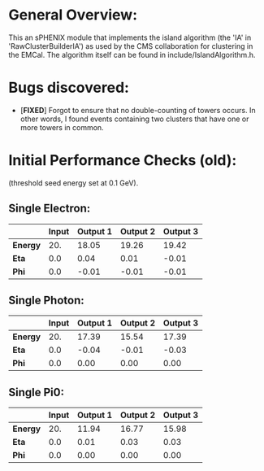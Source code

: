 # General Overview:
This an sPHENIX module that implements the island algorithm (the 'IA' in 'RawClusterBuilderIA') as used by the CMS
collaboration for clustering in the EMCal. The algorithm itself can be found in include/IslandAlgorithm.h.

# Bugs discovered:
* [__FIXED__] Forgot to ensure that no double-counting of towers occurs. In other words, I found events containing two
clusters that have one or more towers in common. 

# Initial Performance Checks (old):
(threshold seed energy set at 0.1 GeV). 

## __Single Electron__:
|                       | Input | Output 1  | Output 2 | Output 3  |
| --------------------- | ----- | --------- | -------- | --------  |
| __Energy__            | 20.   | 18.05     | 19.26    | 19.42     |
| __Eta__               | 0.0   | 0.04      | 0.01     | -0.01     |
| __Phi__               | 0.0   | -0.01     | -0.01    | -0.01     |

## __Single Photon__:
|                       | Input | Output 1  | Output 2  | Output 3  |
| --------------------- | ----- | --------- | --------  | --------  |
| __Energy__            | 20.   | 17.39     | 15.54     | 17.39     |
| __Eta__               | 0.0   | -0.04     | -0.01     | -0.03     |
| __Phi__               | 0.0   | 0.00      | 0.00      | 0.00     |


## __Single Pi0__:
|                       | Input | Output 1  | Output 2  | Output 3  |
| --------------------- | ----- | --------- | --------  | --------  |
| __Energy__            | 20.   | 11.94     | 16.77     | 15.98     |
| __Eta__               | 0.0   | 0.01     | 0.03     | 0.03     |
| __Phi__               | 0.0   | 0.00     | 0.00      | 0.00     |

